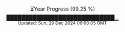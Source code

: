 <p align="center">
⏳Year Progress (99.25 %)<br>
█████████████████████████████▁ <br>
<sub>Updated: Sun, 29 Dec 2024 06:03:05 GMT</sub>
</p>

